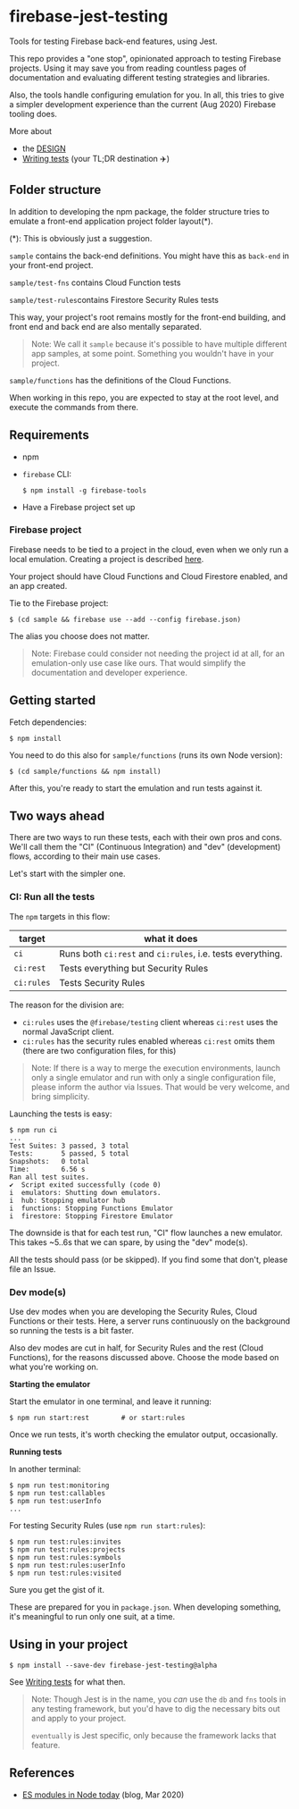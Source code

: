 # firebase-jest-testing

Tools for testing Firebase back-end features, using Jest.

This repo provides a "one stop", opinionated approach to testing Firebase projects. Using it may save you from reading countless pages of documentation and evaluating different testing strategies and libraries.

Also, the tools handle configuring emulation for you. In all, this tries to give a simpler development experience than the current (Aug 2020) Firebase tooling does.

More about

- the [DESIGN](DESIGN.md)
- [Writing tests](Writing%20tests.md) (your TL;DR destination ✈️)


## Folder structure

In addition to developing the npm package, the folder structure tries to emulate a front-end application project folder layout(*).

(*): This is obviously just a suggestion.

`sample` contains the back-end definitions. You might have this as `back-end` in your front-end project.

`sample/test-fns` contains Cloud Function tests

`sample/test-rules`contains Firestore Security Rules tests

This way, your project's root remains mostly for the front-end building, and front end and back end are also mentally separated.

>Note: We call it `sample` because it's possible to have multiple different app samples, at some point. Something you wouldn't have in your project.

`sample/functions` has the definitions of the Cloud Functions.

When working in this repo, you are expected to stay at the root level, and execute the commands from there.


## Requirements

- npm
- `firebase` CLI:
   
   `$ npm install -g firebase-tools`
- Have a Firebase project set up

### Firebase project

Firebase needs to be tied to a project in the cloud, even when we only run a local emulation. Creating a project is described [here](https://firebase.google.com/docs/projects/learn-more#setting_up_a_firebase_project_and_registering_apps).

Your project should have Cloud Functions and Cloud Firestore enabled, and an app created.

Tie to the Firebase project:

```
$ (cd sample && firebase use --add --config firebase.json)
```

The alias you choose does not matter.

<!-- Q: is this strictly necessary?
Set up the Firestore emulator:

```
$ firebase setup:emulators:firestore
```
-->

>Note: Firebase could consider not needing the project id at all, for an emulation-only use case like ours. That would simplify the documentation and developer experience.


## Getting started

Fetch dependencies:

```
$ npm install
```

You need to do this also for `sample/functions` (runs its own Node version):

```
$ (cd sample/functions && npm install)
```

After this, you're ready to start the emulation and run tests against it.


## Two ways ahead

There are two ways to run these tests, each with their own pros and cons. We'll call them the "CI" (Continuous Integration) and "dev" (development) flows, according to their main use cases.

Let's start with the simpler one.


### CI: Run all the tests

The `npm` targets in this flow:

|target|what it does|
|---|---|
|`ci`|Runs both `ci:rest` and `ci:rules`, i.e. tests everything.|
|`ci:rest`|Tests everything but Security Rules|
|`ci:rules`|Tests Security Rules|

The reason for the division are:

- `ci:rules` uses the `@firebase/testing` client whereas `ci:rest` uses the normal JavaScript client.
- `ci:rules` has the security rules enabled whereas `ci:rest` omits them (there are two configuration files, for this)

>Note: If there is a way to merge the execution environments, launch only a single emulator and run with only a single configuration file, please inform the author via Issues. That would be very welcome, and bring simplicity.

Launching the tests is easy:

```
$ npm run ci
...
Test Suites: 3 passed, 3 total
Tests:       5 passed, 5 total
Snapshots:   0 total
Time:        6.56 s
Ran all test suites.
✔  Script exited successfully (code 0)
i  emulators: Shutting down emulators.
i  hub: Stopping emulator hub
i  functions: Stopping Functions Emulator
i  firestore: Stopping Firestore Emulator
```

The downside is that for each test run, "CI" flow launches a new emulator. This takes ~5..6s that we can spare, by using the "dev" mode(s).

All the tests should pass (or be skipped). If you find some that don't, please file an Issue.


### Dev mode(s)

Use dev modes when you are developing the Security Rules, Cloud Functions or their tests. Here, a server runs continuously on the background so running the tests is a bit faster.

Also dev modes are cut in half, for Security Rules and the rest (Cloud Functions), for the reasons discussed above. Choose the mode based on what you're working on.

**Starting the emulator**

Start the emulator in one terminal, and leave it running:

```
$ npm run start:rest		# or start:rules
```

Once we run tests, it's worth checking the emulator output, occasionally.

**Running tests**

In another terminal:

```
$ npm run test:monitoring
$ npm run test:callables
$ npm run test:userInfo
...
```

For testing Security Rules (use `npm run start:rules`):

```
$ npm run test:rules:invites
$ npm run test:rules:projects
$ npm run test:rules:symbols
$ npm run test:rules:userInfo
$ npm run test:rules:visited
```

Sure you get the gist of it. 

These are prepared for you in `package.json`. When developing something, it's meaningful to run only one suit, at a time.


## Using in your project

```
$ npm install --save-dev firebase-jest-testing@alpha
```

See [Writing tests](Writing%20tests.md) for what then.

>Note: Though Jest is in the name, you *can* use the `db` and `fns` tools in any testing framework, but you'd have to dig the necessary bits out and apply to your project.
>
>`eventually` is Jest specific, only because the framework lacks that feature.


## References

- [ES modules in Node today](https://blog.logrocket.com/es-modules-in-node-today/) (blog, Mar 2020)

